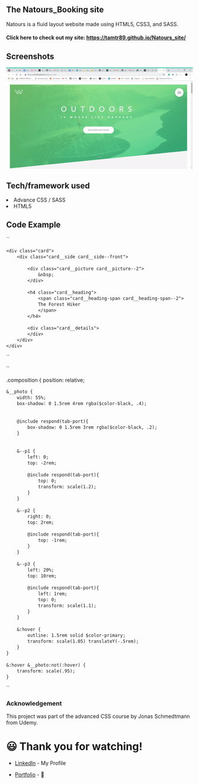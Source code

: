 ## The Natours_Booking site
Natours is a fluid layout website made using HTML5, CSS3, and SASS.

#### Click here to check out my site: https://tamtr89.github.io/Natours_site/
 
## Screenshots
<img src="img/Natour-demo.gif">

## Tech/framework used
<li> Advance CSS / SASS
<li> HTML5


## Code Example

``<div class="col-1-of-3">

    <div class="card">
        <div class="card__side card__side--front">

            <div class="card__picture card__picture--2">
                &nbsp;
            </div>

            <h4 class="card__heading">
                <span class="card__heading-span card__heading-span--2"> 
                The Forest Hiker
                </span>
            </h4>

            <div class="card__details">
            </div>
        </div>
    </div>

</div>``


``

.composition {
    position: relative;

    &__photo {
        width: 55%;
        box-shadow: 0 1.5rem 4rem rgba($color-black, .4);
        

        @include respond(tab-port){
            box-shadow: 0 1.5rem 3rem rgba($color-black, .2);
        }


        &--p1 {
            left: 0;
            top: -2rem;

            @include respond(tab-port){
                top: 0;
                transform: scale(1.2);
            }
        }

        &--p2 {
            right: 0;
            top: 2rem;

            @include respond(tab-port){
                top: -1rem;
            }
        }

        &--p3 {
            left: 20%;
            top: 10rem;

            @include respond(tab-port){
                left: 1rem;
                top: 0;
                transform: scale(1.1);
            }
        }

        &:hover {
            outline: 1.5rem solid $color-primary;
            transform: scale(1.05) translateY(-.5rem);
        }
    }

    &:hover &__photo:not(:hover) {
        transform: scale(.95);
    }

``
### Acknowledgement
This project was part of the advanced CSS course by Jonas Schmedtmann from Udemy. 

# 😃 Thank you for watching!

* [LinkedIn](https://www.linkedin.com/in/tam-tran-2b1296142/) - My Profile

* [Portfolio](https://tamtr89.github.io/Tran.Portfolio/) - 💓
